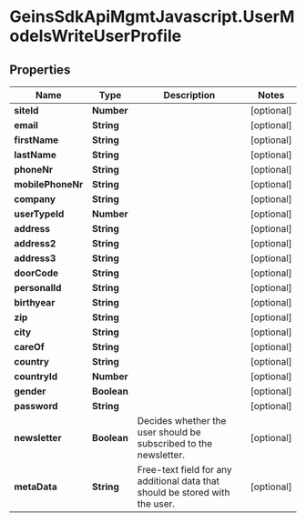 # GeinsSdkApiMgmtJavascript.UserModelsWriteUserProfile

## Properties

Name | Type | Description | Notes
------------ | ------------- | ------------- | -------------
**siteId** | **Number** |  | [optional] 
**email** | **String** |  | [optional] 
**firstName** | **String** |  | [optional] 
**lastName** | **String** |  | [optional] 
**phoneNr** | **String** |  | [optional] 
**mobilePhoneNr** | **String** |  | [optional] 
**company** | **String** |  | [optional] 
**userTypeId** | **Number** |  | [optional] 
**address** | **String** |  | [optional] 
**address2** | **String** |  | [optional] 
**address3** | **String** |  | [optional] 
**doorCode** | **String** |  | [optional] 
**personalId** | **String** |  | [optional] 
**birthyear** | **String** |  | [optional] 
**zip** | **String** |  | [optional] 
**city** | **String** |  | [optional] 
**careOf** | **String** |  | [optional] 
**country** | **String** |  | [optional] 
**countryId** | **Number** |  | [optional] 
**gender** | **Boolean** |  | [optional] 
**password** | **String** |  | [optional] 
**newsletter** | **Boolean** | Decides whether the user should be subscribed to the newsletter. | [optional] 
**metaData** | **String** | Free-text field for any additional data that should be stored with the user. | [optional] 


